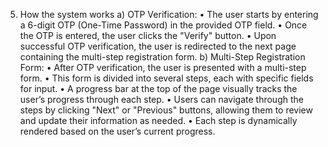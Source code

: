 5.	How the system works
a)	OTP Verification:
•	The user starts by entering a 6-digit OTP (One-Time Password) in the provided OTP field.
•	Once the OTP is entered, the user clicks the "Verify" button.
•	Upon successful OTP verification, the user is redirected to the next page containing the multi-step registration form.
b)	Multi-Step Registration Form:
•	After OTP verification, the user is presented with a multi-step form.
•	This form is divided into several steps, each with specific fields for input.
•	A progress bar at the top of the page visually tracks the user’s progress through each step.
•	Users can navigate through the steps by clicking "Next" or "Previous" buttons, allowing them to review and update their information as needed.
•	Each step is dynamically rendered based on the user’s current progress.
